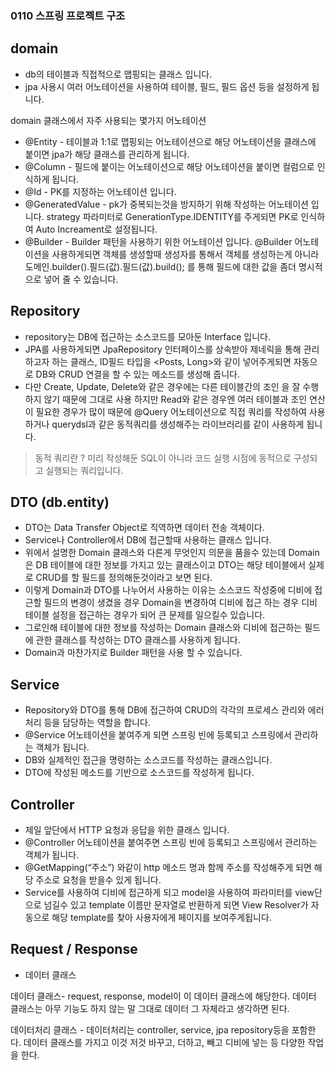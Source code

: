 ### 0110 스프링 프로젝트 구조

## domain

- db의 테이블과 직접적으로 맵핑되는 클래스 입니다.
- jpa 사용시 여러 어노테이션을 사용하여 테이블, 필드, 필드 옵션 등을 설정하게 됩니다.

domain 클래스에서 자주 사용되는 몇가지 어노테이션

- @Entity - 테이블과 1:1로 맵핑되는 어노테이션으로 해당 어노테이션을 클래스에 붙이면 jpa가 해당 클래스를 관리하게 됩니다.
- @Column - 필드에 붙이는 어노테이션으로 해당 어노테이션을 붙이면 컬럼으로 인식하게 됩니다.
- @Id - PK를 지정하는 어노테이션 입니다.
- @GeneratedValue - pk가 중복되는것을 방지하기 위해 작성하는 어노테이션 입니다. strategy 파라미터로 GenerationType.IDENTITY를 주게되면 PK로 인식하여 Auto Increament로 설정됩니다.
- @Builder - Builder 패턴을 사용하기 위한 어노테이션 입니다. @Builder 어노테이션을 사용하게되면 객체를 생성할때 생성자를 통해서 객체를 생성하는게 아니라 도메인.builder().필드(값).필드(값).build(); 를 통해 필드에 대한 값을 좀더 명시적으로 넣어 줄 수 있습니다.

## Repository

- repository는 DB에 접근하는 소스코드를 모아둔 Interface 입니다.
- JPA를 사용하게되면 JpaRepository 인터페이스를 상속받아 제네릭을 통해 관리하고자 하는 클래스, ID필드 타입을 <Posts, Long>와 같이 넣어주게되면 자동으로 DB와 CRUD 연결을 할 수 있는 메소드를 생성해 줍니다.
- 다만 Create, Update, Delete와 같은 경우에는 다른 테이블간의 조인 을 잘 수행하지 않기 때문에 그대로 사용 하지만 Read와 같은 경우엔 여러 테이블과 조인 연산이 필요한 경우가 많이 때문에 @Query 어노테이션으로 직접 쿼리를 작성하여 사용하거나 querydsl과 같은 동적쿼리를 생성해주는 라이브러리를 같이 사용하게 됩니다.

> 동적 쿼리란 ? 미리 작성해둔 SQL이 아니라 코드 실행 시점에 동적으로 구성되고 실행되는 쿼리입니다.

## DTO (db.entity)

- DTO는 Data Transfer Object로 직역하면 데이터 전송 객체이다.
- Service나 Controller에서 DB에 접근할때 사용하는 클래스 입니다.
- 위에서 설명한 Domain 클래스와 다른게 무엇인지 의문을 품을수 있는데 Domain은 DB 테이블에 대한 정보를 가지고 있는 클래스이고 DTO는 해당 테이블에서 실제로 CRUD를 할 필드를 정의해둔것이라고 보면 된다.
- 이렇게 Domain과 DTO를 나누어서 사용하는 이유는 소스코드 작성중에 디비에 접근할 필드의 변경이 생겼을 경우 Domain을 변경하여 디비에 접근 하는 경우 디비 테이블 설정을 접근하는 경우가 되어 큰 문제를 일으킬수 있습니다.
- 그로인해 테이블에 대한 정보를 작성하는 Domain 클래스와 디비에 접근하는 필드에 관한 클래스를 작성하는 DTO 클래스를 사용하게 됩니다.
- Domain과 마찬가지로 Builder 패턴을 사용 할 수 있습니다.

## Service

- Repository와 DTO를 통해 DB에 접근하여 CRUD의 각각의 프로세스 관리와 에러처리 등을 담당하는 역할을 합니다.
- @Service 어노테이션을 붙여주게 되면 스프링 빈에 등록되고 스프링에서 관리하는 객체가 됩니다.
- DB와 실제적인 접근을 명령하는 소스코드를 작성하는 클래스입니다.
- DTO에 작성된 메소드를 기반으로 소스코드를 작성하게 됩니다.

## Controller

- 제일 앞단에서 HTTP 요청과 응답을 위한 클래스 입니다.
- @Controller 어노테이션을 붙여주면 스프링 빈에 등록되고 스프링에서 관리하는 객체가 됩니다.
- @GetMapping(“주소”) 와같이 http 메소드 명과 함께 주소를 작성해주게 되면 해당 주소로 요청을 받을수 있게 됩니다.
- Service를 사용하여 디비에 접근하게 되고 model을 사용하여 파라미터를 view단으로 넘길수 있고 template 이름만 문자열로 반환하게 되면 View Resolver가 자동으로 해당 template를 찾아 사용자에게 페이지를 보여주게됩니다.



## Request / Response

- 데이터 클래스

  

데이터 클래스- request, response, model이 이 데이터 클래스에 해당한다. 데이터 클래스는 아무 기능도 하지 않는 말 그대로 데이터 그 자체라고 생각하면 된다.

데이터처리 클래스 - 데이터처리는 controller, service, jpa repository등을 포함한다. 데이터 클래스를 가지고 이것 저것 바꾸고, 더하고, 빼고 디비에 넣는 등 다양한 작업을 한다.

